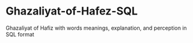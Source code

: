 # Ghazaliyat-of-Hafez-SQL
Ghazaliyat of Hafiz with words meanings, explanation, and perception in SQL format

